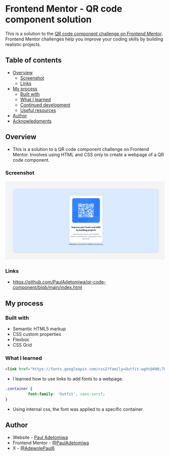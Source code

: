 # Frontend Mentor - QR code component solution

This is a solution to the [QR code component challenge on Frontend Mentor](https://www.frontendmentor.io/challenges/qr-code-component-iux_sIO_H). Frontend Mentor challenges help you improve your coding skills by building realistic projects. 

## Table of contents

- [Overview](#overview)
  - [Screenshot](#screenshot)
  - [Links](#links)
- [My process](#my-process)
  - [Built with](#built-with)
  - [What I learned](#what-i-learned)
  - [Continued development](#continued-development)
  - [Useful resources](#useful-resources)
- [Author](#author)
- [Acknowledgments](#acknowledgments)


## Overview
- This is a solution to a QR code component challenge on Frontend Mentor. Involves using HTML and CSS only to create a webpage of a QR code component. 
### Screenshot

![](qr-solution.png)

### Links

- https://github.com/PaulAdetomiwa/qr-code-component/blob/main/index.html

## My process

### Built with

- Semantic HTML5 markup
- CSS custom properties
- Flexbox
- CSS Grid

### What I learned

```html
<link href="https://fonts.googleapis.com/css2?family=Outfit:wght@400;700&display=swap" rel="stylesheet">
```
- I learned how to use links to add fonts to a webpage.

```css
.container {
          font-family: 'Outfit', sans-serif;
}
```
- Using internal css, the font was applied to a specific container.

## Author

- Website - [Paul Adetomiwa](https://github.com/PaulAdetomiwa)
- Frontend Mentor - [@PaulAdetomiwa](https://www.frontendmentor.io/profile/PaulAdetomiwa)
- X - [@AdewolePaul6](https://www.x.com/AdewolePaul6)